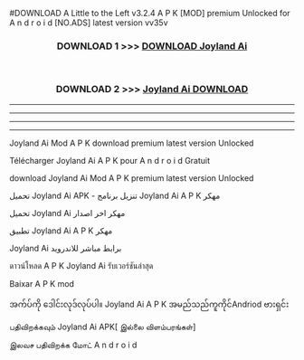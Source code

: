 #DOWNLOAD A Little to the Left v3.2.4 A P K [MOD] premium Unlocked for A n d r o i d [NO.ADS] latest version vv35v 



<div align="center">

<h3>DOWNLOAD 1 >>> <a href="https://downloadmod1.web.app/?judul=Joyland Ai ">DOWNLOAD Joyland Ai </a></h3><br>

<h3>DOWNLOAD 2 >>> <a href="https://downloadmod1.web.app/?judul=Joyland Ai ">Joyland Ai  DOWNLOAD </a></h3>

</div>


----------------------------------------------------------

----------------------------------------------------------

----------------------------------------------------------

----------------------------------------------------------


Joyland Ai  Mod A P K download premium latest version Unlocked

Télécharger Joyland Ai  A P K pour A n d r o i d Gratuit

download Joyland Ai  Mod A P K premium latest version Unlocked

تحميل Joyland Ai  APK - تنزيل برنامج Joyland Ai  A P K مهكر

تحميل Joyland Ai  مهكر اخر اصدار

تطبيق Joyland Ai  A P K مهكر

Joyland Ai  برابط مباشر للاندرويد

ดาวน์โหลด A P K Joyland Ai  รับเวอร์ชันล่าสุด

Baixar A P K mod

အက်ပ်ကို ဒေါင်းလုဒ်လုပ်ပါ။ Joyland Ai  A P K အမည်သည်ကူကိုင်Andriod ဗားရှင်း

பதிவிறக்கவும் Joyland Ai  APK[ இல்லை விளம்பரங்கள்] 
 
இலவச பதிவிறக்க மோட் A n d r o i d



